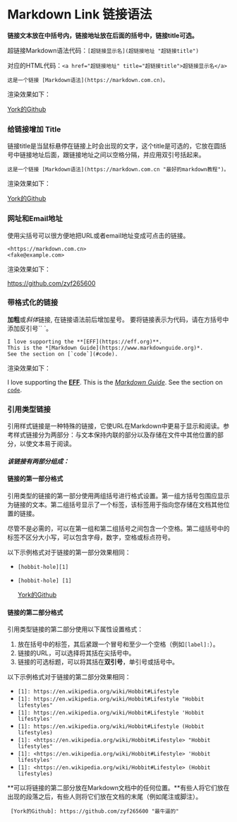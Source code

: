 # Markdown Link 链接语法

**链接文本放在中括号内，链接地址放在后面的括号中，链接title可选。**

超链接Markdown语法代码：`[超链接显示名](超链接地址 "超链接title")`

对应的HTML代码：`<a href="超链接地址" title="超链接title">超链接显示名</a>`

```text
这是一个链接 [Markdown语法](https://markdown.com.cn)。
```

渲染效果如下：

[York的Github](https://github.com/zyf265600)



### 给链接增加 Title

链接title是当鼠标悬停在链接上时会出现的文字，这个title是可选的，它放在圆括号中链接地址后面，跟链接地址之间以空格分隔，并应用双引号括起来。

```text
这是一个链接 [Markdown语法](https://markdown.com.cn "最好的markdown教程")。
```

渲染效果如下：

[York的Github](https://github.com/zyf265600 "最牛逼的")



### 网址和Email地址

使用尖括号可以很方便地把URL或者email地址变成可点击的链接。

```text
<https://markdown.com.cn>
<fake@example.com>
```

渲染效果如下：

<https://github.com/zyf265600>



### 带格式化的链接

 **加粗**或*斜体*链接, 在链接语法前后增加星号。 要将链接表示为代码，请在方括号中添加反引号`` `。

```text
I love supporting the **[EFF](https://eff.org)**.
This is the *[Markdown Guide](https://www.markdownguide.org)*.
See the section on [`code`](#code).
```

渲染效果如下：

I love supporting the **[EFF](https://eff.org/)**.
This is the *[Markdown Guide](https://www.markdownguide.org/)*.
See the section on [`code`](https://markdown.com.cn/basic-syntax/links.html#code).



### 引用类型链接

引用样式链接是一种特殊的链接，它使URL在Markdown中更易于显示和阅读。参考样式链接分为两部分：与文本保持内联的部分以及存储在文件中其他位置的部分，以使文本易于阅读。



#### *该链接有两部分组成：*

#### 链接的第一部分格式

引用类型的链接的第一部分使用两组括号进行格式设置。第一组方括号包围应显示为链接的文本。第二组括号显示了一个标签，该标签用于指向您存储在文档其他位置的链接。

尽管不是必需的，可以在第一组和第二组括号之间包含一个空格。第二组括号中的标签不区分大小写，可以包含字母，数字，空格或标点符号。

以下示例格式对于链接的第一部分效果相同：

- `[hobbit-hole][1]`

- `[hobbit-hole] [1]`

  [York的Github][York的Github]

#### 链接的第二部分格式

引用类型链接的第二部分使用以下属性设置格式：

1. 放在括号中的标签，其后紧跟一个冒号和至少一个空格（例如`[label]:`）。
2. 链接的URL，可以选择将其括在尖括号中。
3. 链接的可选标题，可以将其括在**双引号**，单引号或括号中。

以下示例格式对于链接的第二部分效果相同：

- `[1]: https://en.wikipedia.org/wiki/Hobbit#Lifestyle`
- `[1]: https://en.wikipedia.org/wiki/Hobbit#Lifestyle "Hobbit lifestyles"`
- `[1]: https://en.wikipedia.org/wiki/Hobbit#Lifestyle 'Hobbit lifestyles'`
- `[1]: https://en.wikipedia.org/wiki/Hobbit#Lifestyle (Hobbit lifestyles)`
- `[1]: <https://en.wikipedia.org/wiki/Hobbit#Lifestyle> "Hobbit lifestyles"`
- `[1]: <https://en.wikipedia.org/wiki/Hobbit#Lifestyle> 'Hobbit lifestyles'`
- `[1]: <https://en.wikipedia.org/wiki/Hobbit#Lifestyle> (Hobbit lifestyles)`

**可以将链接的第二部分放在Markdown文档中的任何位置。**有些人将它们放在出现的段落之后，有些人则将它们放在文档的末尾（例如尾注或脚注）。

` [York的Github]: https://github.com/zyf265600 "最牛逼的"`

[York的Github]: https://github.com/zyf265600 "最牛逼的"

